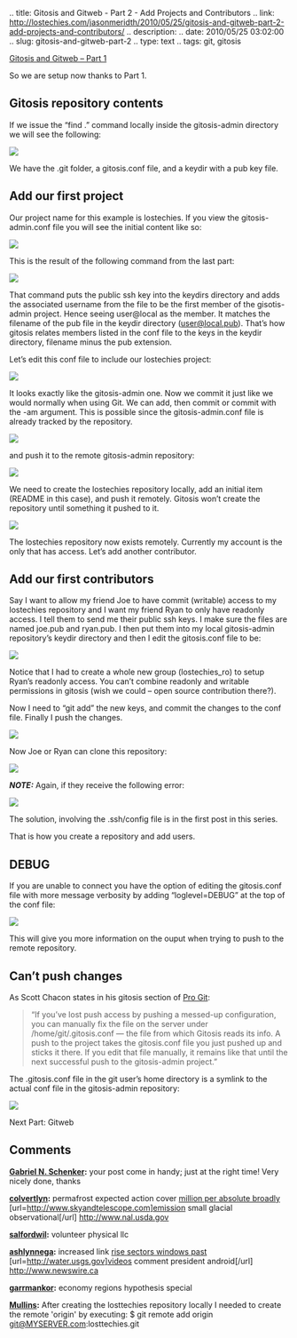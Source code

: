 .. title: Gitosis and Gitweb - Part 2 - Add Projects and Contributors
.. link: http://lostechies.com/jasonmeridth/2010/05/25/gitosis-and-gitweb-part-2-add-projects-and-contributors/
.. description: 
.. date: 2010/05/25 03:02:00
.. slug: gitosis-and-gitweb-part-2
.. type: text
.. tags: git, gitosis


[Gitosis and Gitweb – Part 1](/blogs/jason_meridth/archive/2010/05/24/gitosis-and-gitweb-part-1-setup.aspx)

So we are setup now thanks to Part 1.

## Gitosis repository contents

If we issue the “find .” command locally inside the gitosis-admin directory we will see the following:

![](//lostechies.com/jasonmeridth/files/2011/03/Screen-shot-2010-05-24-at-10.11.04-PM.png)

We have the .git folder, a gitosis.conf file, and a keydir with a pub key file.

## Add our first project

Our project name for this example is lostechies. If you view the gitosis-admin.conf file you will see the initial content like so:

![](//lostechies.com/jasonmeridth/files/2011/03/Screen-shot-2010-05-24-at-10.11.11-PM.png)

This is the result of the following command from the last part:

![](//lostechies.com/jasonmeridth/files/2011/03/Screen-shot-2010-05-24-at-10.11.20-PM.png)

That command puts the public ssh key into the keydirs directory and adds the associated username from the file to be the first member of the gisotis-admin project. Hence seeing user@local as the member. It matches the filename of the pub file in the keydir directory (user@local.pub). That’s how gitosis relates members listed in the conf file to the keys in the keydir directory, filename minus the pub extension.

Let’s edit this conf file to include our lostechies project:

![](//lostechies.com/jasonmeridth/files/2011/03/Screen-shot-2010-05-24-at-10.11.27-PM.png)

It looks exactly like the gitosis-admin one. Now we commit it just like we would normally when using Git. We can add, then commit or commit with the -am argument. This is possible since the gitosis-admin.conf file is already tracked by the repository.

![](//lostechies.com/jasonmeridth/files/2011/03/Screen-shot-2010-05-24-at-10.14.06-PM.png)

and push it to the remote gitosis-admin repository:

![](//lostechies.com/jasonmeridth/files/2011/03/Screen-shot-2010-05-24-at-10.14.12-PM.png)

We need to create the lostechies repository locally, add an initial item (README in this case), and push it remotely. Gitosis won’t create the repository until something it pushed to it.

![](//lostechies.com/jasonmeridth/files/2011/03/Screen-shot-2010-05-24-at-10.14.20-PM.png)

The lostechies repository now exists remotely. Currently my account is the only that has access. Let’s add another contributor.

## Add our first contributors

Say I want to allow my friend Joe to have commit (writable) access to my lostechies repository and I want my friend Ryan to only have readonly access. I tell them to send me their public ssh keys. I make sure the files are named joe.pub and ryan.pub. I then put them into my local gitosis-admin repository’s keydir directory and then I edit the gitosis.conf file to be:

![](//lostechies.com/jasonmeridth/files/2011/03/Screen-shot-2010-05-24-at-10.14.27-PM.png)

Notice that I had to create a whole new group (lostechies_ro) to setup Ryan’s readonly access. You can’t combine readonly and writable permissions in gitosis (wish we could – open source contribution there?).

Now I need to “git add” the new keys, and commit the changes to the conf file. Finally I push the changes.

![](//lostechies.com/jasonmeridth/files/2011/03/Screen-shot-2010-05-24-at-10.14.36-PM.png)

Now Joe or Ryan can clone this repository:

![](//lostechies.com/jasonmeridth/files/2011/03/Screen-shot-2010-05-24-at-10.14.43-PM.png)

_**NOTE:**_ Again, if they receive the following error:

![](//lostechies.com/jasonmeridth/files/2011/03/Screen-shot-2010-05-24-at-10.14.50-PM.png)

The solution, involving the .ssh/config file is in the first post in this series.

That is how you create a repository and add users.

## DEBUG

If you are unable to connect you have the option of editing the gitosis.conf file with more message verbosity by adding “loglevel=DEBUG” at the top of the conf file:

![](//lostechies.com/jasonmeridth/files/2011/03/Screen-shot-2010-05-24-at-10.14.58-PM.png)

This will give you more information on the ouput when trying to push to the remote repository.

## Can’t push changes

As Scott Chacon states in his gitosis section of [Pro Git](http://progit.org/book/ch4-7.html):

> “If you’ve lost push access by pushing a messed-up configuration, you can manually fix the file on the server under /home/git/.gitosis.conf — the file from which Gitosis reads its info. A push to the project takes the gitosis.conf file you just pushed up and sticks it there. If you edit that file manually, it remains like that until the next successful push to the gitosis-admin project.”

The .gitosis.conf file in the git user’s home directory is a symlink to the actual conf file in the gitosis-admin repository:

![](//lostechies.com/jasonmeridth/files/2011/03/Screen-shot-2010-05-24-at-10.15.03-PM.png)

Next Part: Gitweb

## Comments

**[Gabriel N. Schenker](#478 "2010-05-25 12:51:54"):** your post come in handy; just at the right time! Very nicely done, thanks

**[colvertlyn](#479 "2010-07-24 22:06:27"):** permafrost expected action cover [million per absolute broadly](http://gravity.wikia.com) [url=http://www.skyandtelescope.com]emission small glacial observational[/url] http://www.nal.usda.gov

**[salfordwil](#480 "2010-07-24 22:06:47"):** volunteer physical llc

**[ashlynnega](#481 "2010-08-21 08:53:11"):** increased link [rise sectors windows past](http://www.unesco.org) [url=http://water.usgs.gov]videos comment president android[/url] http://www.newswire.ca

**[garrmankor](#482 "2010-08-21 08:53:28"):** economy regions hypothesis special

**[Mullins](#496 "2011-05-12 10:24:00"):** After creating the losttechies repository locally I needed to create the remote 'origin' by executing: $ git remote add origin git@MYSERVER.com:losttechies.git

